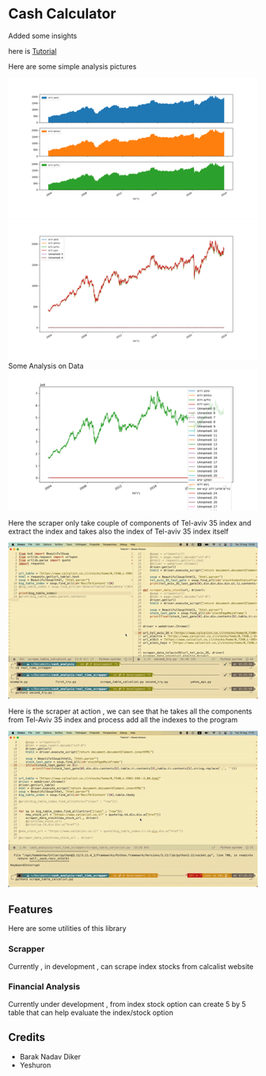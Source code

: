 


# Cash Calculator 

Added some insights 

here is [Tutorial](https://barakdiker123.github.io/CashAnalysis/)

Here are some simple analysis pictures 

![First analyis](pictures/Figure_1.png)
![Some Analyzed data](pictures/Some_analysis.png)
Some Analysis on Data 
![show data](pictures/first_data_show.png)

Here the scraper only take couple of components of Tel-aviv 35 index and extract the index 
and takes also the index of Tel-aviv 35 index itself

![Gif sample](pictures/sample123.gif)

Here is the scraper at action , we can see that he takes all the components from Tel-Aviv 35 
index and process add all the indexes to the program 


![Gif sample2](pictures/sample2.gif)

## Features 

Here are some utilities of this library 

### Scrapper 
Currently , in development , can scrape index stocks from calcalist website 

### Financial Analysis 

Currently under development , from index stock option can create 5 by 5 table that can help evaluate the index/stock option 



## Credits 

* Barak Nadav Diker 
* Yeshuron 
